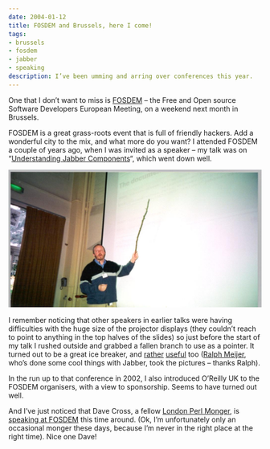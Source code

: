 ```yaml
---
date: 2004-01-12
title: FOSDEM and Brussels, here I come!
tags:
- brussels
- fosdem
- jabber
- speaking
description: I’ve been umming and arring over conferences this year.
---
```


One that I don’t want to miss is [FOSDEM](http://www.fosdem.org/) – the Free and Open source Software Developers European Meeting, on a weekend next month in Brussels.

FOSDEM is a great grass-roots event that is full of friendly hackers. Add a wonderful city to the mix, and what more do you want? I attended FOSDEM a couple of years ago, when I was invited as a speaker – my talk was on “[Understanding Jabber Components](/~dj/fosdem2002/)“, which went down well.

![me talking at FOSDEM with a branch](/images/2004/01/fosdem2002-1.jpg)

 I remember noticing that other speakers in earlier talks were having difficulties with the huge size of the projector displays (they couldn’t reach to point to anything in the top halves of the slides) so just before the start of my talk I rushed outside and grabbed a fallen branch to use as a pointer. It turned out to be a great ice breaker, and [rather](/images/2004/01/fosdem2002-1.jpg) [useful](/images/2004/01/fosdem2002-2.jpg) too ([Ralph Meijer](http://www.ralphm.net/blog), who’s done some cool things with Jabber, took the pictures – thanks Ralph).

In the run up to that conference in 2002, I also introduced O’Reilly UK to the FOSDEM organisers, with a view to sponsorship. Seems to have turned out well.

And I’ve just noticed that Dave Cross, a fellow [London Perl Monger](http://london.pm.org/), is [speaking at FOSDEM](http://use.perl.org/~davorg/journal/16563) this time around. (Ok, I’m unfortunately only an occasional monger these days, because I’m never in the right place at the right time). Nice one Dave!
